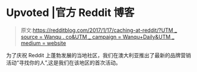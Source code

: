 # Upvoted |官方 Reddit 博客

> 原文:[https://redditblog.com/2017/1/17/caching-at-reddit/?UTM _ source = Wanqu . co&UTM _ campaign = Wanqu+Daily&UTM _ medium = website](https://redditblog.com/2017/1/17/caching-at-reddit/?utm_source=wanqu.co&utm_campaign=Wanqu+Daily&utm_medium=website)



为了庆祝 Reddit 上蓬勃发展的当地社区，我们在澳大利亚推出了最新的品牌营销活动“寻找你的人”,这是我们在该地区的首次活动。

